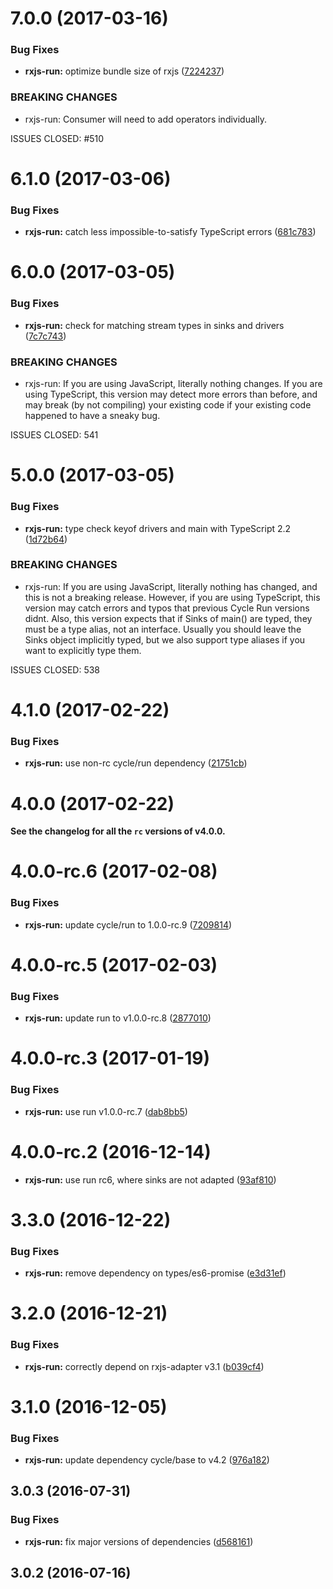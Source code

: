 <a name="7.0.0"></a>
# 7.0.0 (2017-03-16)


### Bug Fixes

* **rxjs-run:** optimize bundle size of rxjs ([7224237](https://github.com/cyclejs/cyclejs/commit/7224237))


### BREAKING CHANGES

* rxjs-run: Consumer will need to add operators individually.

ISSUES CLOSED: #510



<a name="6.1.0"></a>
# 6.1.0 (2017-03-06)


### Bug Fixes

* **rxjs-run:** catch less impossible-to-satisfy TypeScript errors ([681c783](https://github.com/cyclejs/cyclejs/commit/681c783))



<a name="6.0.0"></a>
# 6.0.0 (2017-03-05)


### Bug Fixes

* **rxjs-run:** check for matching stream types in sinks and drivers ([7c7c743](https://github.com/cyclejs/cyclejs/commit/7c7c743))


### BREAKING CHANGES

* rxjs-run: If you are using JavaScript, literally nothing changes. If you are using
TypeScript, this version may detect more errors than before, and may
break (by not compiling) your existing code if your existing code
happened to have a sneaky bug.

ISSUES CLOSED: 541



<a name="5.0.0"></a>
# 5.0.0 (2017-03-05)


### Bug Fixes

* **rxjs-run:** type check keyof drivers and main with TypeScript 2.2 ([1d72b64](https://github.com/cyclejs/cyclejs/commit/1d72b64))


### BREAKING CHANGES

* rxjs-run: If you are using JavaScript, literally nothing has changed, and this
is not a breaking release. However, if you are using TypeScript, this
version may catch errors and typos that previous Cycle Run versions
didnt. Also, this version expects that if Sinks of main() are typed,
they must be a type alias, not an interface. Usually you should leave
the Sinks object implicitly typed, but we also support type aliases if
you want to explicitly type them.

ISSUES CLOSED: 538



<a name="4.1.0"></a>
# 4.1.0 (2017-02-22)


### Bug Fixes

* **rxjs-run:** use non-rc cycle/run dependency ([21751cb](https://github.com/cyclejs/cyclejs/commit/21751cb))



<a name="4.0.0"></a>
# 4.0.0 (2017-02-22)

**See the changelog for all the `rc` versions of v4.0.0.**



<a name="4.0.0-rc.6"></a>
# 4.0.0-rc.6 (2017-02-08)


### Bug Fixes

* **rxjs-run:** update cycle/run to 1.0.0-rc.9 ([7209814](https://github.com/cyclejs/cyclejs/commit/7209814))



<a name="4.0.0-rc.5"></a>
# 4.0.0-rc.5 (2017-02-03)


### Bug Fixes

* **rxjs-run:** update run to v1.0.0-rc.8 ([2877010](https://github.com/cyclejs/cyclejs/commit/2877010))



<a name="4.0.0-rc.3"></a>
# 4.0.0-rc.3 (2017-01-19)


### Bug Fixes

* **rxjs-run:** use run v1.0.0-rc.7 ([dab8bb5](https://github.com/cyclejs/cyclejs/commit/dab8bb5))



<a name="4.0.0-rc.2"></a>
# 4.0.0-rc.2 (2016-12-14)

* **rxjs-run:** use run rc6, where sinks are not adapted ([93af810](https://github.com/cyclejs/cyclejs/commit/93af810))

<a name="3.3.0"></a>
# 3.3.0 (2016-12-22)


### Bug Fixes

* **rxjs-run:** remove dependency on types/es6-promise ([e3d31ef](https://github.com/cyclejs/cyclejs/commit/e3d31ef))



<a name="3.2.0"></a>
# 3.2.0 (2016-12-21)


### Bug Fixes

* **rxjs-run:** correctly depend on rxjs-adapter v3.1 ([b039cf4](https://github.com/cyclejs/cyclejs/commit/b039cf4))



<a name="3.1.0"></a>
# 3.1.0 (2016-12-05)


### Bug Fixes

* **rxjs-run:** update dependency cycle/base to v4.2 ([976a182](https://github.com/cyclejs/cyclejs/commit/976a182))



<a name="3.0.3"></a>
## 3.0.3 (2016-07-31)


### Bug Fixes

* **rxjs-run:** fix major versions of dependencies ([d568161](https://github.com/cyclejs/cyclejs/commit/d568161))



<a name="3.0.2"></a>
## 3.0.2 (2016-07-16)



